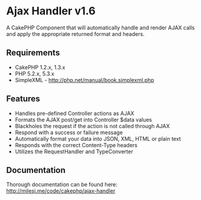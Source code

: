 # Ajax Handler v1.6 #

A CakePHP Component that will automatically handle and render AJAX calls and apply the appropriate returned format and headers.

## Requirements ##

* CakePHP 1.2.x, 1.3.x
* PHP 5.2.x, 5.3.x
* SimpleXML - http://php.net/manual/book.simplexml.php

## Features ##

* Handles pre-defined Controller actions as AJAX
* Formats the AJAX post/get into Controller $data values
* Blackholes the request if the action is not called through AJAX
* Respond with a success or failure message
* Automatically format your data into JSON, XML, HTML or plain text
* Responds with the correct Content-Type headers
* Utilizes the RequestHandler and TypeConverter

## Documentation ##

Thorough documentation can be found here: http://milesj.me/code/cakephp/ajax-handler
